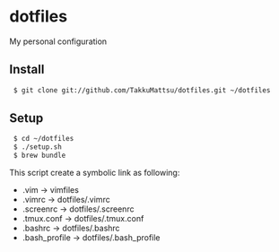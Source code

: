 dotfiles
========

My personal configuration

Install
--------

```bash
 $ git clone git://github.com/TakkuMattsu/dotfiles.git ~/dotfiles
```


Setup
--------

```bash
 $ cd ~/dotfiles
 $ ./setup.sh
 $ brew bundle
```
This script create a symbolic link as following:

* .vim          -> vimfiles
* .vimrc        -> dotfiles/.vimrc
* .screenrc     -> dotfiles/.screenrc
* .tmux.conf    -> dotfiles/.tmux.conf
* .bashrc       -> dotfiles/.bashrc
* .bash_profile -> dotfiles/.bash_profile

